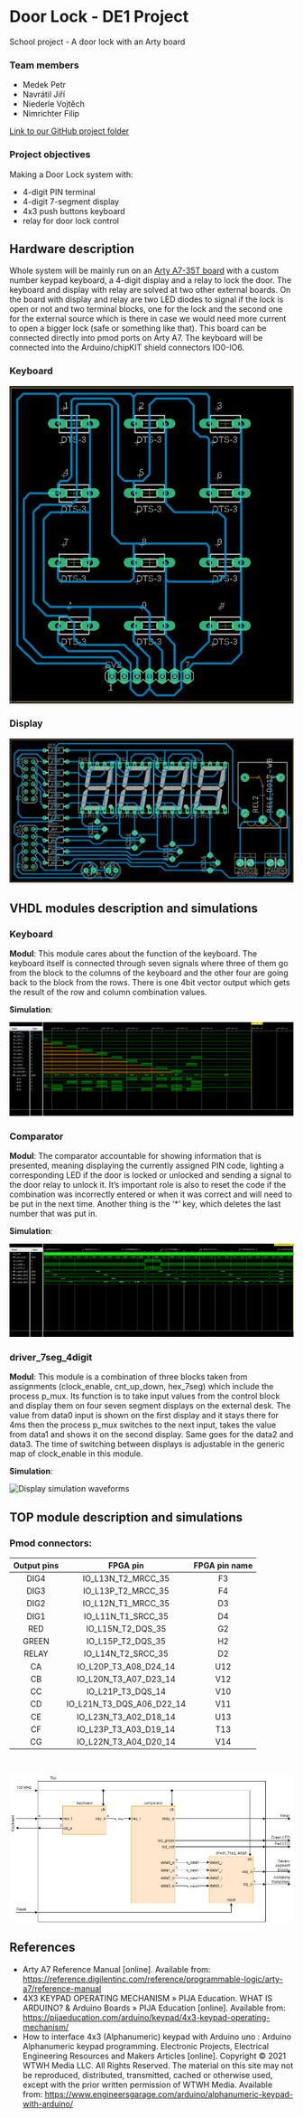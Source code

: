 # Door Lock - DE1 Project
School project - A door lock with an Arty board

### Team members

- Medek Petr
- Navrátil Jiří
- Niederle Vojtěch
- Nimrichter Filip

[Link to our GitHub project folder](https://github.com/GeorgeNavratil/Door_Lock-DE1_Project)

### Project objectives

Making a Door Lock system with:

- 4-digit PIN terminal
- 4-digit 7-segment display
- 4x3 push buttons keyboard
- relay for door lock control

## Hardware description

Whole system will be mainly run on an [Arty A7-35T board](https://store.digilentinc.com/arty-a7-artix-7-fpga-development-board/) with a custom number keypad keyboard, a 4-digit display and a relay to lock the door. The keyboard and display with relay are solved at two other external boards. On the board with display and relay are two LED diodes to signal if the lock is open or not and two terminal blocks, one for the lock and the second one for the external source which is there in case we would need more current to open a bigger lock (safe or something like that). This board can be connected directly into pmod ports on Arty A7. The keyboard will be connected into the Arduino/chipKIT shield connectors IO0-IO6. 

### Keyboard

![Keyboard](Images/Keyboard.png)

### Display

![Display](Images/Display.png)

## VHDL modules description and simulations

### Keyboard

**Modul**: This module cares about the function of the keyboard. The keyboard itself is connected through seven signals where three of them go from the block to the columns of the keyboard and the other four are going back to the block from the rows. There is one 4bit vector output which gets the result of the row and column combination values. 

**Simulation**: 

![Keyboard simulation waveforms](Images/KeyboardSim.png)

### Comparator

**Modul**: The comparator accountable for showing information that is presented, meaning displaying the currently assigned PIN code, lighting a corresponding LED if the door is locked or unlocked and sending a signal to the door relay to unlock it. It’s important role is also to reset the code if the combination was incorrectly entered or when it was correct and will need to be put in the next time. Another thing is the ‘*’ key, which deletes the last number that was put in.

**Simulation**: 

![Comparator simulation waveforms](Images/ComparatorSim.png)

### driver_7seg_4digit

**Modul**: This module is a combination of three blocks taken from assignments (clock_enable, cnt_up_down, hex_7seg) which include the process p_mux. Its function is to take input values from the control block and display them on four seven segment displays on the external desk. The value from data0 input is shown on the first display and it stays there for 4ms then the process p_mux switches to the next input, takes the value from data1 and shows it on the second display. Same goes for the data2 and data3. The time of switching between displays is adjustable in the generic map of clock_enable in this module.

**Simulation**: 

![Display simulation waveforms](Images/DisplaySim.png)


## TOP module description and simulations

### Pmod connectors:

| Output pins | FPGA pin                  | FPGA pin name |
|:-----------:|:-------------------------:|:-------------:|
| DIG4        | IO_L13N_T2_MRCC_35        | F3            |
| DIG3        | IO_L13P_T2_MRCC_35        | F4            |
| DIG2        | IO_L12N_T1_MRCC_35        | D3            |
| DIG1        | IO_L11N_T1_SRCC_35        | D4            |
| RED         | IO_L15N_T2_DQS_35         | G2            |
| GREEN       | IO_L15P_T2_DQS_35         | H2            |
| RELAY       | IO_L14N_T2_SRCC_35        | D2            |
| CA          | IO_L20P_T3_A08_D24_14     | U12           |
| CB          | IO_L20N_T3_A07_D23_14     | V12           |
| CC          | IO_L21P_T3_DQS_14         | V10           |
| CD          | IO_L21N_T3_DQS_A06_D22_14 | V11           |
| CE          | IO_L23N_T3_A02_D18_14     | U13           |
| CF          | IO_L23P_T3_A03_D19_14     | T13           |
| CG          | IO_L22N_T3_A04_D20_14     | V14           |

<br>

![Top module diagram](Images/Top-Door_Lock.png)



<!-- Start of a comment

## Video

[![Door Lock - DE1 Project](https://img.youtube.com/vi/YOUTUBE_VIDEO_ID_HERE/0.jpg)](https://www.youtube.com/watch?v=YOUTUBE_VIDEO_ID_HERE)

End of a comment -->

## References

- Arty A7 Reference Manual [online]. Available from: https://reference.digilentinc.com/reference/programmable-logic/arty-a7/reference-manual
- 4X3 KEYPAD OPERATING MECHANISM » PIJA Education. WHAT IS ARDUINO? & Arduino Boards » PIJA Education [online]. Available from: https://pijaeducation.com/arduino/keypad/4x3-keypad-operating-mechanism/
- How to interface 4x3 (Alphanumeric) keypad with Arduino uno : Arduino Alphanumeric keypad programming. Electronic Projects, Electrical Engineering Resources and Makers Articles [online]. Copyright © 2021 WTWH Media LLC. All Rights Reserved. The material on this site may not be reproduced, distributed, transmitted, cached or otherwise used, except with the prior written permission of WTWH Media. Available from: https://www.engineersgarage.com/arduino/alphanumeric-keypad-with-arduino/
